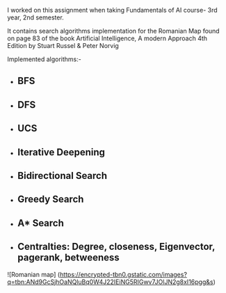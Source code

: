 I worked on this assignment when taking Fundamentals of AI course- 3rd year, 2nd semester.

It contains search algorithms implementation for the Romanian Map found on page 83 of the book Artificial Intelligence, A modern Approach 4th Edition by Stuart Russel & Peter Norvig

Implemented algorithms:-
* ## BFS
* ## DFS
* ## UCS
* ## Iterative Deepening
* ## Bidirectional Search
* ## Greedy Search
* ## A* Search
* ## Centralties: Degree, closeness, Eigenvector, pagerank, betweeness

![Romanian map] (https://encrypted-tbn0.gstatic.com/images?q=tbn:ANd9GcSjhOaNQluBq0W4J22IEiNG5RIGwv7JOlJN2g8xI16pgg&s)
